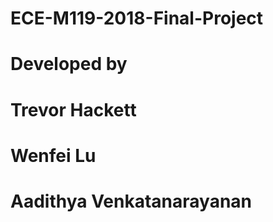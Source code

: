 # ECE-M119-2018-Final-Project
# Developed by
# Trevor Hackett
# Wenfei Lu
# Aadithya Venkatanarayanan

